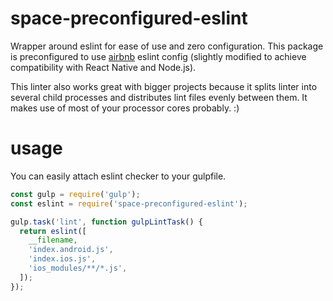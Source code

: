 # space-preconfigured-eslint

Wrapper around eslint for ease of use and zero configuration. This package
is preconfigured to use [airbnb](https://github.com/airbnb/javascript) eslint
config (slightly modified to achieve compatibility with React Native and
Node.js).

This linter also works great with bigger projects because it splits linter into
several child processes and distributes lint files evenly between them.
It makes use of most of your processor cores probably. :)

# usage

You can easily attach eslint checker to your gulpfile.

```JavaScript
const gulp = require('gulp');
const eslint = require('space-preconfigured-eslint');

gulp.task('lint', function gulpLintTask() {
  return eslint([
    __filename,
    'index.android.js',
    'index.ios.js',
    'ios_modules/**/*.js',
  ]);
});
```
